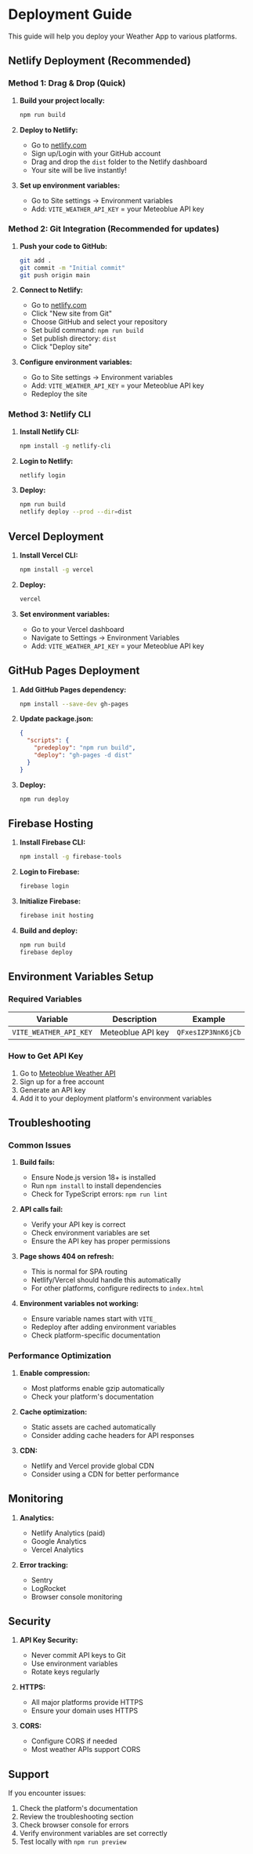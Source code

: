 # Deployment Guide

This guide will help you deploy your Weather App to various platforms.

## Netlify Deployment (Recommended)

### Method 1: Drag & Drop (Quick)

1. **Build your project locally:**
   ```bash
   npm run build
   ```

2. **Deploy to Netlify:**
   - Go to [netlify.com](https://netlify.com)
   - Sign up/Login with your GitHub account
   - Drag and drop the `dist` folder to the Netlify dashboard
   - Your site will be live instantly!

3. **Set up environment variables:**
   - Go to Site settings → Environment variables
   - Add: `VITE_WEATHER_API_KEY` = your Meteoblue API key

### Method 2: Git Integration (Recommended for updates)

1. **Push your code to GitHub:**
   ```bash
   git add .
   git commit -m "Initial commit"
   git push origin main
   ```

2. **Connect to Netlify:**
   - Go to [netlify.com](https://netlify.com)
   - Click "New site from Git"
   - Choose GitHub and select your repository
   - Set build command: `npm run build`
   - Set publish directory: `dist`
   - Click "Deploy site"

3. **Configure environment variables:**
   - Go to Site settings → Environment variables
   - Add: `VITE_WEATHER_API_KEY` = your Meteoblue API key
   - Redeploy the site

### Method 3: Netlify CLI

1. **Install Netlify CLI:**
   ```bash
   npm install -g netlify-cli
   ```

2. **Login to Netlify:**
   ```bash
   netlify login
   ```

3. **Deploy:**
   ```bash
   npm run build
   netlify deploy --prod --dir=dist
   ```

## Vercel Deployment

1. **Install Vercel CLI:**
   ```bash
   npm install -g vercel
   ```

2. **Deploy:**
   ```bash
   vercel
   ```

3. **Set environment variables:**
   - Go to your Vercel dashboard
   - Navigate to Settings → Environment Variables
   - Add: `VITE_WEATHER_API_KEY` = your Meteoblue API key

## GitHub Pages Deployment

1. **Add GitHub Pages dependency:**
   ```bash
   npm install --save-dev gh-pages
   ```

2. **Update package.json:**
   ```json
   {
     "scripts": {
       "predeploy": "npm run build",
       "deploy": "gh-pages -d dist"
     }
   }
   ```

3. **Deploy:**
   ```bash
   npm run deploy
   ```

## Firebase Hosting

1. **Install Firebase CLI:**
   ```bash
   npm install -g firebase-tools
   ```

2. **Login to Firebase:**
   ```bash
   firebase login
   ```

3. **Initialize Firebase:**
   ```bash
   firebase init hosting
   ```

4. **Build and deploy:**
   ```bash
   npm run build
   firebase deploy
   ```

## Environment Variables Setup

### Required Variables

| Variable | Description | Example |
|----------|-------------|---------|
| `VITE_WEATHER_API_KEY` | Meteoblue API key | `QFxesIZP3NnK6jCb` |

### How to Get API Key

1. Go to [Meteoblue Weather API](https://www.meteoblue.com/en/weather-api)
2. Sign up for a free account
3. Generate an API key
4. Add it to your deployment platform's environment variables

## Troubleshooting

### Common Issues

1. **Build fails:**
   - Ensure Node.js version 18+ is installed
   - Run `npm install` to install dependencies
   - Check for TypeScript errors: `npm run lint`

2. **API calls fail:**
   - Verify your API key is correct
   - Check environment variables are set
   - Ensure the API key has proper permissions

3. **Page shows 404 on refresh:**
   - This is normal for SPA routing
   - Netlify/Vercel should handle this automatically
   - For other platforms, configure redirects to `index.html`

4. **Environment variables not working:**
   - Ensure variable names start with `VITE_`
   - Redeploy after adding environment variables
   - Check platform-specific documentation

### Performance Optimization

1. **Enable compression:**
   - Most platforms enable gzip automatically
   - Check your platform's documentation

2. **Cache optimization:**
   - Static assets are cached automatically
   - Consider adding cache headers for API responses

3. **CDN:**
   - Netlify and Vercel provide global CDN
   - Consider using a CDN for better performance

## Monitoring

1. **Analytics:**
   - Netlify Analytics (paid)
   - Google Analytics
   - Vercel Analytics

2. **Error tracking:**
   - Sentry
   - LogRocket
   - Browser console monitoring

## Security

1. **API Key Security:**
   - Never commit API keys to Git
   - Use environment variables
   - Rotate keys regularly

2. **HTTPS:**
   - All major platforms provide HTTPS
   - Ensure your domain uses HTTPS

3. **CORS:**
   - Configure CORS if needed
   - Most weather APIs support CORS

## Support

If you encounter issues:

1. Check the platform's documentation
2. Review the troubleshooting section
3. Check browser console for errors
4. Verify environment variables are set correctly
5. Test locally with `npm run preview` 